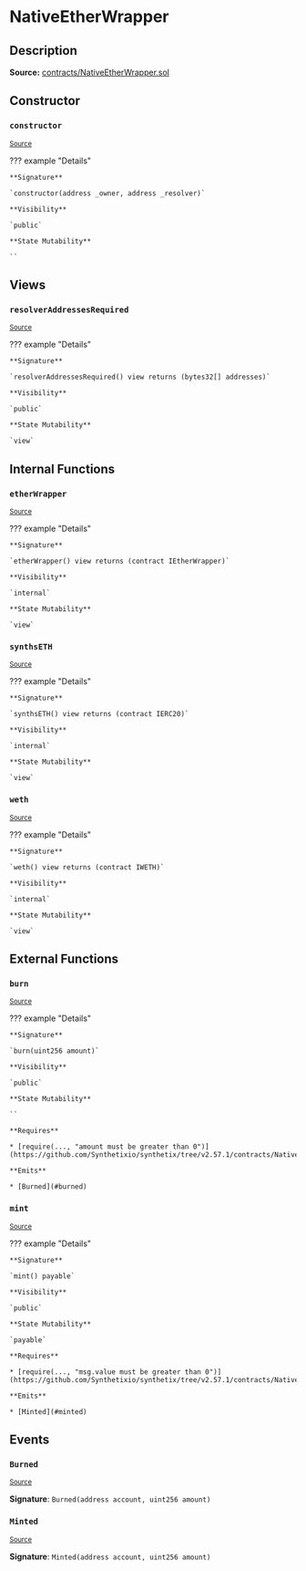 # NativeEtherWrapper

## Description

**Source:** [contracts/NativeEtherWrapper.sol](https://github.com/Synthetixio/synthetix/tree/v2.57.1/contracts/NativeEtherWrapper.sol)

## Constructor

### `constructor`

<sub>[Source](https://github.com/Synthetixio/synthetix/tree/v2.57.1/contracts/NativeEtherWrapper.sol#L21)</sub>

??? example "Details"

    **Signature**

    `constructor(address _owner, address _resolver)`

    **Visibility**

    `public`

    **State Mutability**

    ``

## Views

### `resolverAddressesRequired`

<sub>[Source](https://github.com/Synthetixio/synthetix/tree/v2.57.1/contracts/NativeEtherWrapper.sol#L26)</sub>

??? example "Details"

    **Signature**

    `resolverAddressesRequired() view returns (bytes32[] addresses)`

    **Visibility**

    `public`

    **State Mutability**

    `view`

## Internal Functions

### `etherWrapper`

<sub>[Source](https://github.com/Synthetixio/synthetix/tree/v2.57.1/contracts/NativeEtherWrapper.sol#L33)</sub>

??? example "Details"

    **Signature**

    `etherWrapper() view returns (contract IEtherWrapper)`

    **Visibility**

    `internal`

    **State Mutability**

    `view`

### `synthsETH`

<sub>[Source](https://github.com/Synthetixio/synthetix/tree/v2.57.1/contracts/NativeEtherWrapper.sol#L41)</sub>

??? example "Details"

    **Signature**

    `synthsETH() view returns (contract IERC20)`

    **Visibility**

    `internal`

    **State Mutability**

    `view`

### `weth`

<sub>[Source](https://github.com/Synthetixio/synthetix/tree/v2.57.1/contracts/NativeEtherWrapper.sol#L37)</sub>

??? example "Details"

    **Signature**

    `weth() view returns (contract IWETH)`

    **Visibility**

    `internal`

    **State Mutability**

    `view`

## External Functions

### `burn`

<sub>[Source](https://github.com/Synthetixio/synthetix/tree/v2.57.1/contracts/NativeEtherWrapper.sol#L66)</sub>

??? example "Details"

    **Signature**

    `burn(uint256 amount)`

    **Visibility**

    `public`

    **State Mutability**

    ``

    **Requires**

    * [require(..., "amount must be greater than 0")](https://github.com/Synthetixio/synthetix/tree/v2.57.1/contracts/NativeEtherWrapper.sol#L67)

    **Emits**

    * [Burned](#burned)

### `mint`

<sub>[Source](https://github.com/Synthetixio/synthetix/tree/v2.57.1/contracts/NativeEtherWrapper.sol#L47)</sub>

??? example "Details"

    **Signature**

    `mint() payable`

    **Visibility**

    `public`

    **State Mutability**

    `payable`

    **Requires**

    * [require(..., "msg.value must be greater than 0")](https://github.com/Synthetixio/synthetix/tree/v2.57.1/contracts/NativeEtherWrapper.sol#L49)

    **Emits**

    * [Minted](#minted)

## Events

### `Burned`

<sub>[Source](https://github.com/Synthetixio/synthetix/tree/v2.57.1/contracts/NativeEtherWrapper.sol#L97)</sub>

**Signature**: `Burned(address account, uint256 amount)`

### `Minted`

<sub>[Source](https://github.com/Synthetixio/synthetix/tree/v2.57.1/contracts/NativeEtherWrapper.sol#L96)</sub>

**Signature**: `Minted(address account, uint256 amount)`
